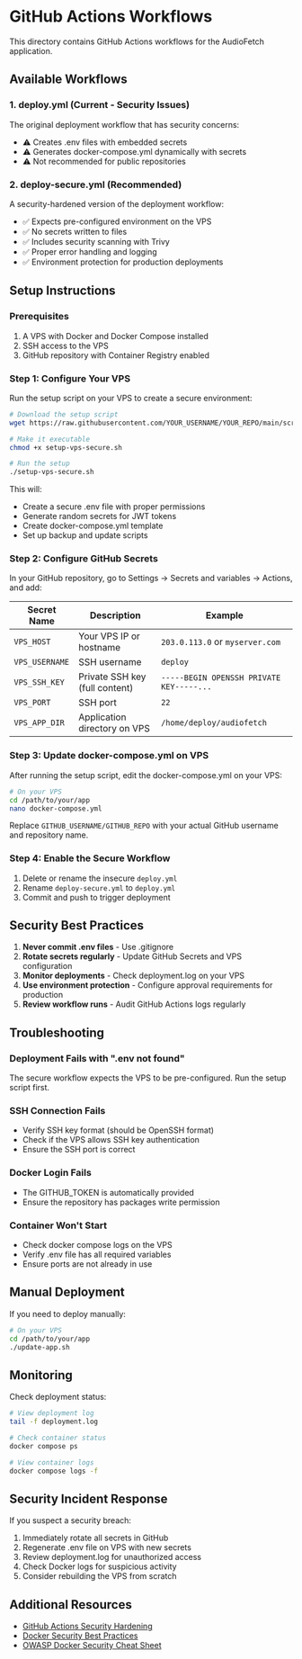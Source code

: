 # GitHub Actions Workflows

This directory contains GitHub Actions workflows for the AudioFetch application.

## Available Workflows

### 1. deploy.yml (Current - Security Issues)
The original deployment workflow that has security concerns:
- ⚠️ Creates .env files with embedded secrets
- ⚠️ Generates docker-compose.yml dynamically with secrets
- ⚠️ Not recommended for public repositories

### 2. deploy-secure.yml (Recommended)
A security-hardened version of the deployment workflow:
- ✅ Expects pre-configured environment on the VPS
- ✅ No secrets written to files
- ✅ Includes security scanning with Trivy
- ✅ Proper error handling and logging
- ✅ Environment protection for production deployments

## Setup Instructions

### Prerequisites
1. A VPS with Docker and Docker Compose installed
2. SSH access to the VPS
3. GitHub repository with Container Registry enabled

### Step 1: Configure Your VPS
Run the setup script on your VPS to create a secure environment:

```bash
# Download the setup script
wget https://raw.githubusercontent.com/YOUR_USERNAME/YOUR_REPO/main/scripts/setup-vps-secure.sh

# Make it executable
chmod +x setup-vps-secure.sh

# Run the setup
./setup-vps-secure.sh
```

This will:
- Create a secure .env file with proper permissions
- Generate random secrets for JWT tokens
- Create docker-compose.yml template
- Set up backup and update scripts

### Step 2: Configure GitHub Secrets
In your GitHub repository, go to Settings → Secrets and variables → Actions, and add:

| Secret Name | Description | Example |
|------------|-------------|---------|
| `VPS_HOST` | Your VPS IP or hostname | `203.0.113.0` or `myserver.com` |
| `VPS_USERNAME` | SSH username | `deploy` |
| `VPS_SSH_KEY` | Private SSH key (full content) | `-----BEGIN OPENSSH PRIVATE KEY-----...` |
| `VPS_PORT` | SSH port | `22` |
| `VPS_APP_DIR` | Application directory on VPS | `/home/deploy/audiofetch` |

### Step 3: Update docker-compose.yml on VPS
After running the setup script, edit the docker-compose.yml on your VPS:

```bash
# On your VPS
cd /path/to/your/app
nano docker-compose.yml
```

Replace `GITHUB_USERNAME/GITHUB_REPO` with your actual GitHub username and repository name.

### Step 4: Enable the Secure Workflow
1. Delete or rename the insecure `deploy.yml`
2. Rename `deploy-secure.yml` to `deploy.yml`
3. Commit and push to trigger deployment

## Security Best Practices

1. **Never commit .env files** - Use .gitignore
2. **Rotate secrets regularly** - Update GitHub Secrets and VPS configuration
3. **Monitor deployments** - Check deployment.log on your VPS
4. **Use environment protection** - Configure approval requirements for production
5. **Review workflow runs** - Audit GitHub Actions logs regularly

## Troubleshooting

### Deployment Fails with ".env not found"
The secure workflow expects the VPS to be pre-configured. Run the setup script first.

### SSH Connection Fails
- Verify SSH key format (should be OpenSSH format)
- Check if the VPS allows SSH key authentication
- Ensure the SSH port is correct

### Docker Login Fails
- The GITHUB_TOKEN is automatically provided
- Ensure the repository has packages write permission

### Container Won't Start
- Check docker compose logs on the VPS
- Verify .env file has all required variables
- Ensure ports are not already in use

## Manual Deployment
If you need to deploy manually:

```bash
# On your VPS
cd /path/to/your/app
./update-app.sh
```

## Monitoring
Check deployment status:

```bash
# View deployment log
tail -f deployment.log

# Check container status
docker compose ps

# View container logs
docker compose logs -f
```

## Security Incident Response
If you suspect a security breach:

1. Immediately rotate all secrets in GitHub
2. Regenerate .env file on VPS with new secrets
3. Review deployment.log for unauthorized access
4. Check Docker logs for suspicious activity
5. Consider rebuilding the VPS from scratch

## Additional Resources
- [GitHub Actions Security Hardening](https://docs.github.com/en/actions/security-guides/security-hardening-for-github-actions)
- [Docker Security Best Practices](https://docs.docker.com/develop/security-best-practices/)
- [OWASP Docker Security Cheat Sheet](https://cheatsheetseries.owasp.org/cheatsheets/Docker_Security_Cheat_Sheet.html)